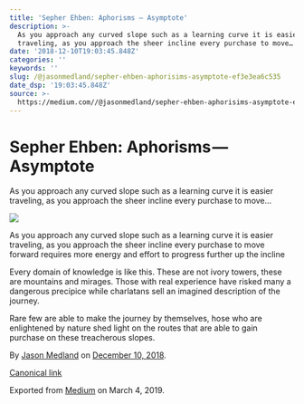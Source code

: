 ```yaml
---
title: 'Sepher Ehben: Aphorisms — Asymptote'
description: >-
  As you approach any curved slope such as a learning curve it is easier
  traveling, as you approach the sheer incline every purchase to move…
date: '2018-12-10T19:03:45.848Z'
categories: ''
keywords: ''
slug: /@jasonmedland/sepher-ehben-aphorisims-asymptote-ef3e3ea6c535
date_dsp: '19:03:45.848Z'
source: >-
  https://medium.com//@jasonmedland/sepher-ehben-aphorisims-asymptote-ef3e3ea6c535
---
```


# Sepher Ehben: Aphorisms — Asymptote

As you approach any curved slope such as a learning curve it is easier traveling, as you approach the sheer incline every purchase to move…

![](https://cdn-images-1.medium.com/max/800/1*E1WnZ-OEX8dovVZ8CWdhvA.png)

As you approach any curved slope such as a learning curve it is easier traveling, as you approach the sheer incline every purchase to move forward requires more energy and effort to progress further up the incline

Every domain of knowledge is like this. These are not ivory towers, these are mountains and mirages. Those with real experience have risked many a dangerous precipice while charlatans sell an imagined description of the journey.

Rare few are able to make the journey by themselves, hose who are enlightened by nature shed light on the routes that are able to gain purchase on these treacherous slopes.

By [Jason Medland](https://medium.com/@jasonmedland) on [December 10, 2018](https://medium.com/p/ef3e3ea6c535).

[Canonical link](https://medium.com/@jasonmedland/sepher-ehben-aphorisims-asymptote-ef3e3ea6c535)

Exported from [Medium](https://medium.com) on March 4, 2019.